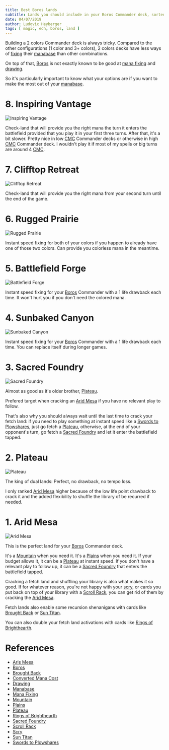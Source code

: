 ```yaml
---
title: Best Boros lands
subtitle: Lands you should include in your Boros Commander deck, sorted by priority
date: 04/07/2019
author: Ludovic Heyberger
tags: [ magic, edh, boros, land ]
---
```


Building a 2 colors Commander deck is always tricky. Compared to the other configurations (1 color and 3+ colors), 2 colors decks have less ways of [fixing][Mana Fixing] their [manabase][Manabase] than other combinations.

On top of that, [Boros][Boros] is not exactly known to be good at [mana fixing][Mana Fixing] and [drawing][Drawing].

So it's particularly important to know what your options are if you want to make the most out of your [manabase][Manabase].

# 8. Inspiring Vantage

![Inspiring Vantage](https://img.scryfall.com/cards/normal/front/1/6/160ac412-005f-48ca-a204-10207307c6c2.jpg)

Check-land that will provide you the right mana the turn it enters the battlefield provided that you play it in your first three turns. After that, it's a bit slower. Pretty nice in low [CMC][CMC] Commander decks or otherwise in high [CMC][CMC] Commander deck. I wouldn't play it if most of my spells or big turns are around 4 [CMC][CMC].

# 7. Clifftop Retreat

![Clifftop Retreat](https://img.scryfall.com/cards/normal/en/dom/239.jpg)

Check-land that will provide you the right mana from your second turn until the end of the game.

# 6. Rugged Prairie

![Rugged Prairie](https://img.scryfall.com/cards/normal/en/a25/247.jpg)

Instant speed fixing for both of your colors if you happen to already have one of those two colors. Can provide you colorless mana in the meantime.

# 5. Battlefield Forge

![Battlefield Forge](https://img.scryfall.com/cards/normal/en/ori/244.jpg)

Instant speed fixing for your [Boros][Boros] Commander with a 1 life drawback each time. It won't hurt you if you don't need the colored mana.

# 4. Sunbaked Canyon

![Sunbaked Canyon](https://img.scryfall.com/cards/normal/front/c/3/c36820fa-ee86-4206-9a0d-737a67cf5208.jpg)

Instant speed fixing for your [Boros][Boros] Commander with a 1 life drawback each time. You can replace itself during longer games.

# 3. Sacred Foundry

![Sacred Foundry](https://img.scryfall.com/cards/normal/en/exp/14.jpg)

Almost as good as it's older brother, [Plateau][Plateau].

Prefered target when cracking an [Arid Mesa][Arid Mesa] if you have no relevant play to follow.

That's also why you should always wait until the last time to crack your fetch land: if you need to play something at instant speed like a [Swords to Plowshares][Swords to Plowshares], just go fetch a [Plateau][Plateau], otherwise, at the end of your opponent's turn, go fetch a [Sacred Foundry][Sacred Foundry] and let it enter the battlefield tapped.

# 2. Plateau

![Plateau](https://img.scryfall.com/cards/normal/front/c/6/c6ae9cff-8646-4069-8761-df734e067beb.jpg)

The king of dual lands: Perfect, no drawback, no tempo loss.

I only ranked [Arid Mesa][Arid Mesa] higher because of the low life point drawback to crack it and the added flexibility to shuffle the library of be recurred if needed.

# 1. Arid Mesa

![Arid Mesa](https://img.scryfall.com/cards/normal/en/exp/24.jpg)

This is the perfect land for your [Boros][Boros] Commander deck.

It's a [Mountain][Mountain] when you need it.
It's a [Plains][Plains] when you need it.
If your budget allows it, it can be a [Plateau][Plateau] at instant speed.
If you don't have a relevant play to follow up, it can be a [Sacred Foundry][Sacred Foundry] that enters the battlefield tapped.

Cracking a fetch land and shuffling your library is also what makes it so good. If for whatever reason, you're not happy with your [scry][Scry], or cards you put back on top of your library with a [Scroll Rack][Scroll Rack], you can get rid of them by cracking the [Arid Mesa][Arid Mesa].

Fetch lands also enable some recursion shenanigans with cards like [Brought Back][Brought Back] or [Sun Titan][Sun Titan].

You can also double your fetch land activations with cards like [Rings of Brighthearth][Rings of Brighthearth].

# References

[Arid Mesa]:https://scryfall.com/search?q=!arid-mesa
[Boros]:https://mtg.gamepedia.com/Boros_Legion
[Brought Back]:https://scryfall.com/search?q=!brought-back
[CMC]:https://mtg.gamepedia.com/Mana#Mana_costs
[Drawing]:https://mtg.gamepedia.com/Drawing_a_card
[Manabase]:https://mtg.gamepedia.com/Mana_base
[Mana Fixing]:https://mtg.gamepedia.com/Mana_fixing
[Mountain]:https://scryfall.com/search?q=!mountain
[Plains]:https://scryfall.com/search?q=!plains
[Plateau]:https://scryfall.com/search?q=!plateau
[Rings of Brighthearth]:https://scryfall.com/search?q=!rings-of-brighthearth
[Sacred Foundry]:https://scryfall.com/search?q=!sacred-foundry
[Scroll Rack]:https://scryfall.com/search?q=!scroll-rack
[Scry]:https://mtg.gamepedia.com/Scry
[Sun Titan]:https://scryfall.com/search?q=!sun-titan
[Swords to Plowshares]:https://scryfall.com/search?q=!swords-to-plowshares

* [Aris Mesa][Arid Mesa]
* [Boros][Boros]
* [Brought Back][Brought Back]
* [Converted Mana Cost][CMC]
* [Drawing][Drawing]
* [Manabase][Manabase]
* [Mana Fixing][Mana Fixing]
* [Mountain][Mountain]
* [Plains][Plains]
* [Plateau][Plateau]
* [Rings of Brighthearth][Rings of Brighthearth]
* [Sacred Foundry][Sacred Foundry]
* [Scroll Rack][Scroll Rack]
* [Scry][Scry]
* [Sun Titan][Sun Titan]
* [Swords to Plowshares][Swords to Plowshares]
